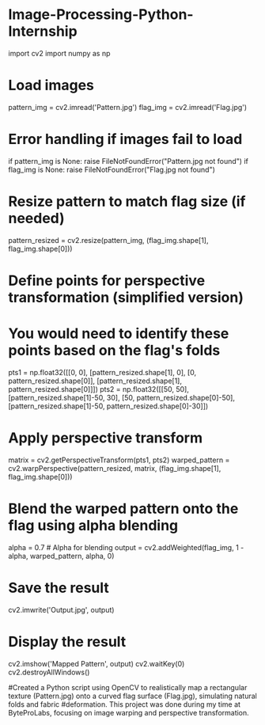 # Image-Processing-Python-Internship
import cv2
import numpy as np

# Load images
pattern_img = cv2.imread('Pattern.jpg')
flag_img = cv2.imread('Flag.jpg')

# Error handling if images fail to load
if pattern_img is None:
    raise FileNotFoundError("Pattern.jpg not found")
if flag_img is None:
    raise FileNotFoundError("Flag.jpg not found")

# Resize pattern to match flag size (if needed)
pattern_resized = cv2.resize(pattern_img, (flag_img.shape[1], flag_img.shape[0]))

# Define points for perspective transformation (simplified version)
# You would need to identify these points based on the flag's folds
pts1 = np.float32([[0, 0], [pattern_resized.shape[1], 0], [0, pattern_resized.shape[0]], [pattern_resized.shape[1], pattern_resized.shape[0]]])
pts2 = np.float32([[50, 50], [pattern_resized.shape[1]-50, 30], [50, pattern_resized.shape[0]-50], [pattern_resized.shape[1]-50, pattern_resized.shape[0]-30]])

# Apply perspective transform
matrix = cv2.getPerspectiveTransform(pts1, pts2)
warped_pattern = cv2.warpPerspective(pattern_resized, matrix, (flag_img.shape[1], flag_img.shape[0]))

# Blend the warped pattern onto the flag using alpha blending
alpha = 0.7  # Alpha for blending
output = cv2.addWeighted(flag_img, 1 - alpha, warped_pattern, alpha, 0)

# Save the result
cv2.imwrite('Output.jpg', output)

# Display the result
cv2.imshow('Mapped Pattern', output)
cv2.waitKey(0)
cv2.destroyAllWindows()


#Created a Python script using OpenCV to realistically map a rectangular texture (Pattern.jpg) onto a curved flag surface (Flag.jpg), simulating natural folds and fabric #deformation. This project was done during my time at ByteProLabs, focusing on image warping and perspective transformation.

